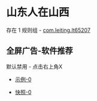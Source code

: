 # 山东人在山西

存在 1 规则组 - [com.leiting.lt65207](/src/apps/com.leiting.lt65207.ts)

## 全屏广告-软件推荐

默认禁用 - 点击右上角X

- [示例-0](https://m.gkd.li/57941037/1fb3d32f-961d-4026-9f02-10da392fca92)

- [快照-0](https://i.gkd.li/i/14107951)
